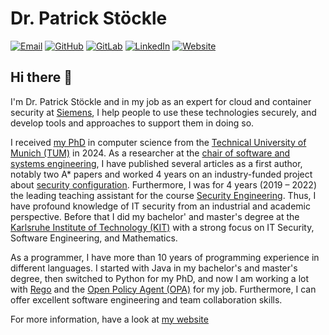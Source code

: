 # Dr. Patrick Stöckle

[![Email](https://media.githubusercontent.com/media/pstoeckle/pstoeckle/refs/heads/main/images/email.svg)](mailto:patrick.stoeckle+git@posteo.de)
[![GitHub](https://media.githubusercontent.com/media/pstoeckle/pstoeckle/refs/heads/main/images/github.svg)](https://github.com/pstoeckle)
[![GitLab](https://media.githubusercontent.com/media/pstoeckle/pstoeckle/refs/heads/main/images/gitlab.svg)](https://gitlab.com/pstoeckle)
[![LinkedIn](https://media.githubusercontent.com/media/pstoeckle/pstoeckle/refs/heads/main/images/linkedin.svg)](https://www.linkedin.com/in/patrick-stoeckle/)
[![Website](https://media.githubusercontent.com/media/pstoeckle/pstoeckle/refs/heads/main/images/website.svg)](https://pstoeckle.github.io/)

## Hi there 👋

I'm Dr. Patrick Stöckle and in my job as an expert for cloud and container security at [Siemens](https://www.siemens.com/global/en.html), I help people to use these technologies securely, and develop tools and approaches to support them in doing so.

I received [my PhD](https://mediatum.ub.tum.de/?id=1720520) in computer science from the [Technical University of Munich (TUM)](https://www.tum.de/en/) in 2024.
As a researcher at the [chair of software and systems engineering](https://www.cs.cit.tum.de/en/sse/homepage/), I have published several articles as a first author, notably two A* papers and worked 4 years on an industry-funded project about [security configuration](https://www.cs.cit.tum.de/en/sse/forschung/hardening-security-configuration/).
Furthermore, I was for 4 years (2019 – 2022) the leading teaching assistant for the course [Security Engineering](https://campus.tum.de/tumonline/WBMODHB.wbShowMHBReadOnly?pKnotenNr=460596).
Thus, I have profound knowledge of IT security from an industrial and academic perspective.
Before that I did my bachelor' and master's degree at the [Karlsruhe Institute of Technology (KIT)](https://www.kit.edu/english/index.php) with a strong focus on IT Security, Software Engineering, and Mathematics.

As a programmer, I have more than 10 years of programming experience in different languages.
I started with Java in my bachelor's and master's degree, then switched to Python for my PhD, and now I am working a lot with [Rego](https://www.openpolicyagent.org/docs/latest/policy-language/) and the [Open Policy Agent (OPA)](https://www.openpolicyagent.org) for my job.
Furthermore, I can offer excellent software engineering and team collaboration skills.

For more information, have a look at [my website](https://pstoeckle.github.io/)
